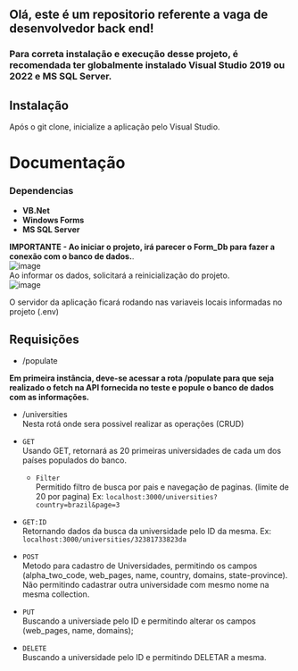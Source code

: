 <h2>Olá, este é um repositorio referente a vaga de desenvolvedor back end!</h2>

### Para correta instalação e execução desse projeto, é recomendada ter globalmente instalado Visual Studio 2019 ou 2022 e MS SQL Server.

## Instalação
Após o git clone, inicialize a aplicação pelo Visual Studio.

# Documentação

<h3>Dependencias</h3>

* **VB.Net**
* **Windows Forms**
* **MS SQL Server**


**IMPORTANTE - Ao iniciar o projeto, irá parecer o Form_Db para fazer a conexão com o banco de dados.**.<br>
![image](https://user-images.githubusercontent.com/100442318/202712245-d7da877e-7ef0-474a-b476-114c1c896b49.png)<br/>
Ao informar os dados, solicitará a reinicialização do projeto.<br/>
![image](https://user-images.githubusercontent.com/100442318/202712325-4b1a3714-2f1a-4d33-a233-7e3b1cff6da9.png)




O servidor da aplicação ficará rodando nas variaveis locais informadas no projeto (.env)

## Requisições
 
  * /populate
  
  **Em primeira instância, deve-se acessar a rota /populate para que seja realizado o fetch na API fornecida no teste
  e popule o banco de dados com as informações.**
  
  * /universities <br>
  Nesta rotá onde sera possivel realizar as operações (CRUD) <br>
  
   * `GET` <br>
      Usando GET, retornará as 20 primeiras universidades de cada um dos países populados do banco. 
      * `Filter` <br>
      Permitido filtro de busca por pais e navegação de paginas. (limite de 20 por pagina) 
      Ex: `localhost:3000/universities?country=brazil&page=3` <br>
   * `GET:ID` <br>
      Retornando dados da busca da universidade pelo ID da mesma. Ex: `localhost:3000/universities/32381733823da`<br>
   * `POST` <br>
      Metodo para cadastro de Universidades, permitindo os campos (alpha_two_code, web_pages, name, country, domains, state-province). Não permitindo cadastrar outra         universidade com mesmo nome na mesma collection.
   * `PUT` <br>
      Buscando a universiade pelo ID e permitindo alterar os campos (web_pages, name, domains);
   * `DELETE` <br>
      Buscando a universidade pelo ID e permitindo DELETAR a mesma.    
      
  
  
